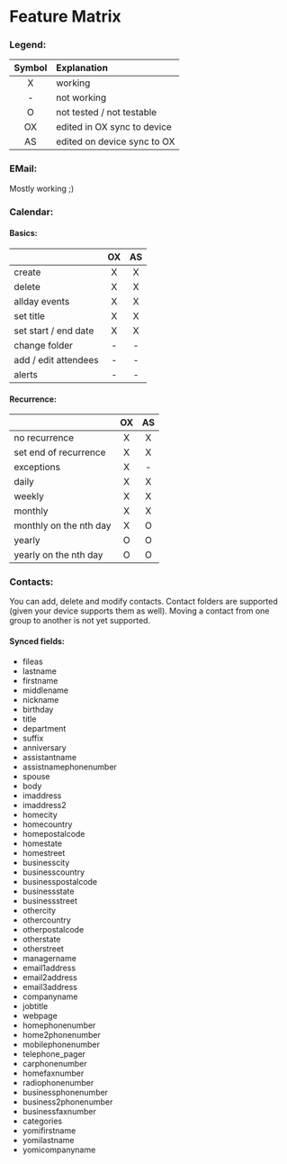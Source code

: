 Feature Matrix
==============

### Legend:
| Symbol | Explanation                 |
| :----: | :-------------------------- |
|   X    | working                     |
|   -    | not working                 |
|   O    | not tested / not testable   |
|   OX   | edited in OX sync to device |
|   AS   | edited on device sync to OX |


### EMail:

Mostly working ;)


### Calendar:

#### Basics:
|                      | OX  | AS  |
| -------------------- | :-: | :-: |
| create               |  X  |  X  |
| delete               |  X  |  X  |
| allday events        |  X  |  X  |
| set title            |  X  |  X  |
| set start / end date |  X  |  X  |
| change folder        |  -  |  -  |
| add / edit attendees |  -  |  -  |
| alerts               |  -  |  -  |

#### Recurrence:
|                        | OX  | AS  |
| ---------------------- | :-: | :-: |
| no recurrence          |  X  |  X  |
| set end of recurrence  |  X  |  X  |
| exceptions             |  X  |  -  |
| daily                  |  X  |  X  |
| weekly                 |  X  |  X  |
| monthly                |  X  |  X  |
| monthly on the nth day |  X  |  O  |
| yearly                 |  O  |  O  |
| yearly on the nth day  |  O  |  O  |


### Contacts:

You can add, delete and modify contacts. Contact folders are supported 
(given your device supports them as well). Moving a contact from one 
group to another is not yet supported.

#### Synced fields:

  * fileas
  * lastname
  * firstname
  * middlename
  * nickname
  * birthday
  * title
  * department
  * suffix
  * anniversary
  * assistantname
  * assistnamephonenumber
  * spouse
  * body
  * imaddress
  * imaddress2
  * homecity
  * homecountry
  * homepostalcode
  * homestate
  * homestreet
  * businesscity
  * businesscountry
  * businesspostalcode
  * businessstate
  * businessstreet
  * othercity
  * othercountry
  * otherpostalcode
  * otherstate
  * otherstreet
  * managername
  * email1address
  * email2address
  * email3address
  * companyname
  * jobtitle
  * webpage
  * homephonenumber
  * home2phonenumber
  * mobilephonenumber
  * telephone_pager
  * carphonenumber
  * homefaxnumber
  * radiophonenumber
  * businessphonenumber
  * business2phonenumber
  * businessfaxnumber
  * categories
  * yomifirstname
  * yomilastname
  * yomicompanyname

